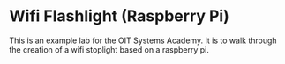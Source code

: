 # Wifi Flashlight (Raspberry Pi)
This is an example lab for the OIT Systems Academy. It is to walk through the creation of a wifi stoplight based on a raspberry pi.
